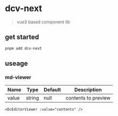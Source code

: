 # dcv-next

> vue3 based component lib

## get started

```bash
pnpm add dcv-next
```

## useage

### md-viewer

| Name  | Type   | Default | Description         |
| ----- | ------ | ------- | ------------------- |
| value | string | null    | contents to preview |

```vue
<DcEditorViewer :value="contents" />
```
